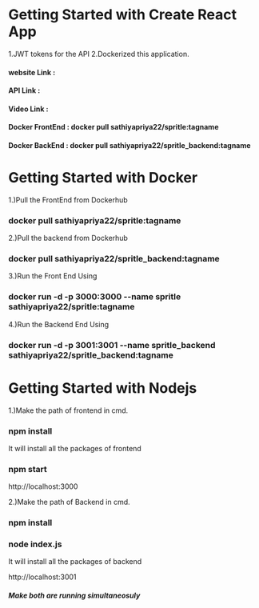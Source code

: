 # Getting Started with Create React App
1.JWT tokens for the API 
2.Dockerized this application.

#### website Link    :          <br>
#### API Link        :          <br>
#### Video Link      :          <br>
#### Docker FrontEnd :          docker pull sathiyapriya22/spritle:tagname<br>
#### Docker BackEnd  :          docker pull sathiyapriya22/spritle_backend:tagname

# Getting Started with Docker

1.)Pull the FrontEnd from Dockerhub

###  docker pull sathiyapriya22/spritle:tagname<br>

2.)Pull the backend from Dockerhub

###  docker pull sathiyapriya22/spritle_backend:tagname

3.)Run the Front End Using

### docker run -d -p 3000:3000 --name spritle sathiyapriya22/spritle:tagname


4.)Run the Backend End Using

### docker run -d -p 3001:3001 --name spritle_backend sathiyapriya22/spritle_backend:tagname

# Getting Started with Nodejs

1.)Make the path of frontend in cmd.
### npm install
It will install all the packages of frontend
### npm start

http://localhost:3000

2.)Make the path of Backend in cmd.
### npm install
### node index.js

It will install all the packages of backend

http://localhost:3001
 ##### Make both are running simultaneosuly
